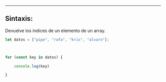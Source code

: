 
---
## Sintaxis:
Devuelve los indices de un elemento de un array.
```js
let datos = ["pipe", "rafa", "kris", "alvaro"];



for (const key in datos) {

    console.log(key)

}

```